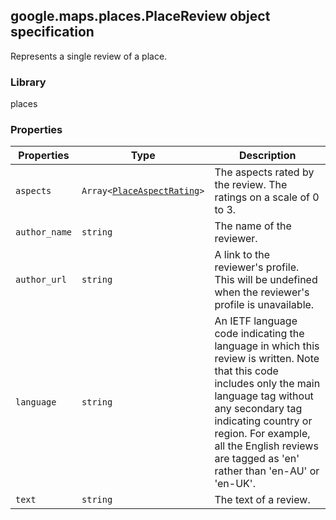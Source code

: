 <h2 id="PlaceReview">
google.maps.places.PlaceReview
object specification
</h2><p>Represents a single review of a place.</p><h3>Library</h3><p>places</p><h3>Properties</h3><table summary="object PlaceReview - Properties" width="100%">
<thead>
<tr><th>Properties</th>
<th>Type</th>
<th>Description</th>
</tr></thead>
<tbody>
<tr>
<td><code>aspects</code></td>
<td><code>Array&lt;<a href="https://github.com/amenadiel/google-maps-documentation/blob/master/docs/google.maps.places.PlaceAspectRating.md">PlaceAspectRating</a>&gt;</code></td>
<td>The aspects rated by the review. The ratings on a scale of 0 to 3.</td>
</tr>
<tr>
<td><code>author_name</code></td>
<td><code>string</code></td>
<td>The name of the reviewer.</td>
</tr>
<tr>
<td><code>author_url</code></td>
<td><code>string</code></td>
<td>A link to the reviewer's profile. This will be undefined when the reviewer's profile is unavailable.</td>
</tr>
<tr>
<td><code>language</code></td>
<td><code>string</code></td>
<td>An IETF language code indicating the language in which this review is written. Note that this code includes only the main language tag without any secondary tag indicating country or region. For example, all the English reviews are tagged as 'en' rather than 'en-AU' or 'en-UK'.</td>
</tr>
<tr>
<td><code>text</code></td>
<td><code>string</code></td>
<td>The text of a review.</td>
</tr>
</tbody>
</table>